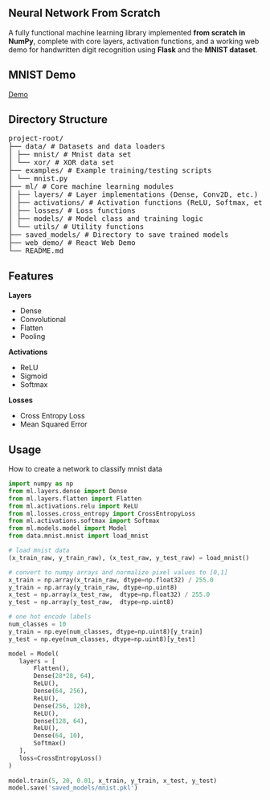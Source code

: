 ## Neural Network From Scratch

A fully functional machine learning library implemented **from scratch in NumPy**, complete with core layers, activation functions, and a working web demo for handwritten digit recognition using **Flask** and the **MNIST dataset**.

## MNIST Demo

[Demo](https://www.render.com)

## Directory Structure

<pre>
project-root/ 
├── data/ # Datasets and data loaders 
│ ├── mnist/ # Mnist data set 
│ └── xor/ # XOR data set
├── examples/ # Example training/testing scripts 
│ └── mnist.py 
├── ml/ # Core machine learning modules 
│ ├── layers/ # Layer implementations (Dense, Conv2D, etc.) 
│ ├── activations/ # Activation functions (ReLU, Softmax, etc.) 
│ ├── losses/ # Loss functions 
│ ├── models/ # Model class and training logic 
│ └── utils/ # Utility functions
├── saved_models/ # Directory to save trained models
├── web_demo/ # React Web Demo
└── README.md 
</pre>

## Features
**Layers**
- Dense
- Convolutional
- Flatten
- Pooling

**Activations**
- ReLU
- Sigmoid
- Softmax

**Losses**
- Cross Entropy Loss
- Mean Squared Error

## Usage

How to create a network to classify mnist data

 ```python
import numpy as np
from ml.layers.dense import Dense
from ml.layers.flatten import Flatten
from ml.activations.relu import ReLU
from ml.losses.cross_entropy import CrossEntropyLoss
from ml.activations.softmax import Softmax
from ml.models.model import Model
from data.mnist.mnist import load_mnist

# load mnist data
(x_train_raw, y_train_raw), (x_test_raw, y_test_raw) = load_mnist()

# convert to numpy arrays and normalize pixel values to [0,1]
x_train = np.array(x_train_raw, dtype=np.float32) / 255.0
y_train = np.array(y_train_raw, dtype=np.uint8)
x_test = np.array(x_test_raw,  dtype=np.float32) / 255.0
y_test = np.array(y_test_raw,  dtype=np.uint8)

# one hot encode labels
num_classes = 10
y_train = np.eye(num_classes, dtype=np.uint8)[y_train]
y_test = np.eye(num_classes, dtype=np.uint8)[y_test]

model = Model(
	layers = [
		Flatten(),
		Dense(28*28, 64),
		ReLU(),
		Dense(64, 256),
		ReLU(),
		Dense(256, 128),
		ReLU(),
		Dense(128, 64),
		ReLU(),
		Dense(64, 10),
		Softmax()
	],
	loss=CrossEntropyLoss()
)
  
model.train(5, 20, 0.01, x_train, y_train, x_test, y_test)
model.save('saved_models/mnist.pkl')
```
